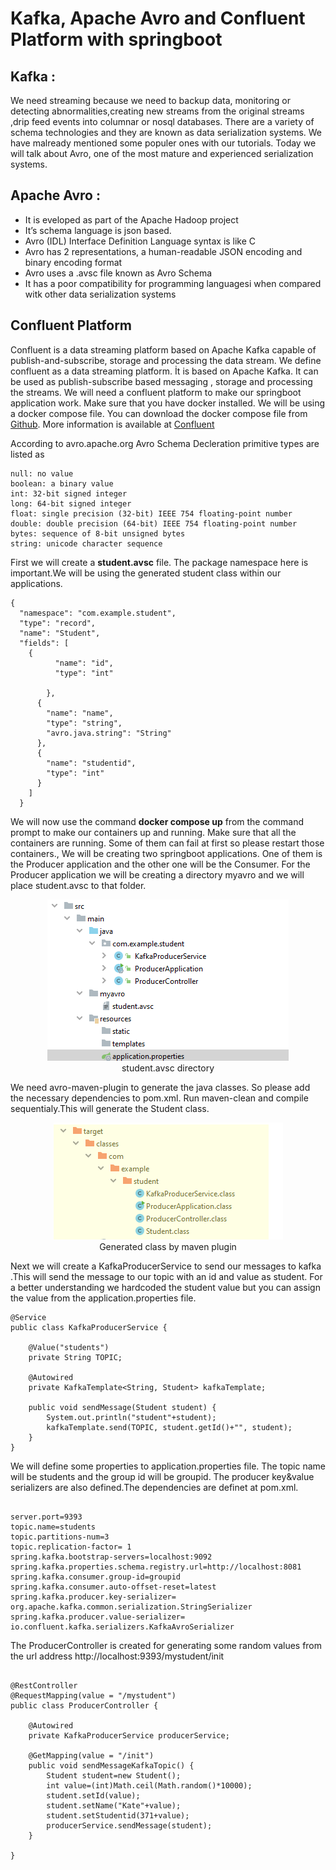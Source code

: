 # Kafka, Apache Avro and Confluent Platform with springboot
## Kafka :
We need streaming because we  need to backup data, monitoring or detecting abnormalities,creating new streams from the original streams ,drip feed events into columnar or nosql databases.
There are a variety of schema technologies and they are known as data serialization systems. We have malready mentioned some populer ones with our tutorials.
Today we will talk about Avro, one of the most mature and experienced serialization systems.
## Apache Avro :
- It is eveloped as part of the Apache Hadoop project
- It’s schema language is json based.
- Avro (IDL) Interface Definition Language syntax is like  C 
- Avro has 2 representations, a human-readable JSON encoding and  binary encoding format
- Avro uses a .avsc file known as Avro Schema
- It has a poor compatibility for programming languagesi when compared witk other data serialization systems

## Confluent Platform
Confluent is a data streaming platform based on Apache Kafka capable of publish-and-subscribe, storage and  processing the data stream.
We define confluent as a data streaming  platform. İt is based on Apache Kafka. It can be used as publish-subscribe based messaging , storage and processing the streams.
We will need a confluent platform to make our springboot application work. Make sure that you have docker installed. We will be using a docker compose file.
You can download the docker compose file from  [Github](https://github.com/confluentinc/cp-all-in-one/tree/7.0.1-post/cp-all-in-one).
More information is available at  [Confluent](https://docs.confluent.io/5.5.1/quickstart/ce-docker-quickstart.html) 

According to avro.apache.org Avro Schema Decleration primitive types are listed as 
```
null: no value
boolean: a binary value
int: 32-bit signed integer
long: 64-bit signed integer
float: single precision (32-bit) IEEE 754 floating-point number
double: double precision (64-bit) IEEE 754 floating-point number
bytes: sequence of 8-bit unsigned bytes
string: unicode character sequence
```

First we will create a **student.avsc**  file. The package namespace here is important.We will be using the generated student class within our applications.
```
{
  "namespace": "com.example.student",
  "type": "record",
  "name": "Student",
  "fields": [
    {
          "name": "id",
          "type": "int"

        },
      {
        "name": "name",
        "type": "string",
        "avro.java.string": "String"
      },
      {
        "name": "studentid",
        "type": "int"
      }
    ]
  }
```

We will now use the command **docker compose up** from the command prompt to make our containers up and running. Make sure that all the containers are running. Some of them can fail at first so please restart those containers.,
We will be creating two springboot applications. One of them is the Producer application and the other one will be the Consumer. For the Producer application we will be creating a directory myavro and we will place student.avsc to that folder.

<p align="center">
  <img  src="https://github.com/okansungur/ConfluentKafkaAvro/blob/main/avrodirectory.png"><br/>
  student.avsc directory
</p>
We need avro-maven-plugin to generate the java classes. So please add the necessary dependencies to pom.xml. Run maven-clean and compile sequentialy.This will generate the
Student class.
<p align="center">
  <img  src="https://github.com/okansungur/ConfluentKafkaAvro/blob/main/generatedclass.png"><br/>
  Generated class by maven plugin
</p>

Next we will create a KafkaProducerService to send our messages to kafka .This will send the message to our topic with an id and value as student. For a better understanding we hardcoded the student value but you can assign the value from the application.properties file.

```
@Service
public class KafkaProducerService {

    @Value("students")
    private String TOPIC;

    @Autowired
    private KafkaTemplate<String, Student> kafkaTemplate;

    public void sendMessage(Student student) {
        System.out.println("student"+student);
        kafkaTemplate.send(TOPIC, student.getId()+"", student);
    }
}
```
We will define some properties to application.properties file. The topic name will be students and the group id will be groupid.
The producer key&value serializers are also defined.The dependencies are definet at pom.xml.
```

server.port=9393
topic.name=students
topic.partitions-num=3
topic.replication-factor= 1
spring.kafka.bootstrap-servers=localhost:9092
spring.kafka.properties.schema.registry.url=http://localhost:8081
spring.kafka.consumer.group-id=groupid
spring.kafka.consumer.auto-offset-reset=latest
spring.kafka.producer.key-serializer= org.apache.kafka.common.serialization.StringSerializer
spring.kafka.producer.value-serializer=  io.confluent.kafka.serializers.KafkaAvroSerializer

```


The ProducerController is created for generating some random values from the url address http://localhost:9393/mystudent/init

```

@RestController
@RequestMapping(value = "/mystudent")
public class ProducerController {

    @Autowired
    private KafkaProducerService producerService;

    @GetMapping(value = "/init")
    public void sendMessageKafkaTopic() {
        Student student=new Student();
        int value=(int)Math.ceil(Math.random()*10000);
        student.setId(value);
        student.setName("Kate"+value);
        student.setStudentid(371+value);
        producerService.sendMessage(student);
    }

}
```






